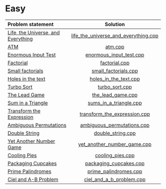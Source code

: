 # Easy

| Problem statement | Solution |
|:------------------|:--------:|
| [Life, the Universe, and Everything](http://www.codechef.com/problems/COOLING) | [life_the_universe_and_everything.cpp](./life_the_universe_and_everything.cpp) |
| [ATM](http://www.codechef.com/problems/HS08TEST)                               | [atm.cpp](./atm.cpp)                                                           |
| [Enormous Input Test](http://www.codechef.com/problems/INTEST)                 | [enormous_input_test.cpp](./enormous_input_test.cpp)                           |
| [Factorial](http://www.codechef.com/problems/FCTRL)                            | [factorial.cpp](./factorial.cpp)                                               |
| [Small factorials](http://www.codechef.com/problems/FCTRL2)                    | [small_factorials.cpp](./small_factorials.cpp)                                 |
| [Holes in the text](http://www.codechef.com/problems/HOLES)                    | [holes_in_the_text.cpp](./holes_in_the_text.cpp)                               |
| [Turbo Sort](http://www.codechef.com/problems/TSORT)                           | [turbo_sort.cpp](./turbo_sort.cpp)                                             |
| [The Lead Game](http://www.codechef.com/problems/TLG)                          | [the_lead_game.cpp](./the_lead_game.cpp)                                       |
| [Sum in a Triangle](http://www.codechef.com/problems/TLG)                      | [sums_in_a_triangle.cpp](./sums_in_a_triangle.cpp)                             |
| [Transform the Expression](http://www.codechef.com/problems/ONP)               | [transform_the_expression.cpp](./transform_the_expression.cpp)                 |
| [Ambiguous Permutations](http://www.codechef.com/problems/PERMUT2)             | [ambiguous_permutations.cpp](./ambiguous_permutations.cpp)                     |
| [Double String](http://www.codechef.com/problems/DOUBLE)                       | [double_string.cpp](./double_string.cpp)                                       |
| [Yet Another Number Game](http://www.codechef.com/problems/DOUBLE)             | [yet_another_number_game.cpp](./yet_another_number_game.cpp)                   |
| [Cooling Pies](http://www.codechef.com/problems/COOLING)                       | [cooling_pies.cpp](./cooling_pies.cpp)                                         |
| [Packaging Cupcakes](http://www.codechef.com/problems/MUFFINS3)                | [packaging_cupcakes.cpp](./packaging_cupcakes.cpp)                             |
| [Prime Palindromes](http://www.codechef.com/problems/PRPALIN)                  | [prime_palindromes.cpp](./prime_palindromes.cpp)                               |
| [Ciel and A-B Problem](http://www.codechef.com/problems/CIELAB)                | [ciel_and_a_b_problem.cpp](./ciel_and_a_b_problem.cpp)                         |
